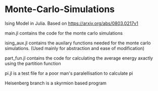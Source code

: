 # Monte-Carlo-Simulations
Ising Model in Julia. Based on https://arxiv.org/abs/0803.0217v1

main.jl contains the code for the monte carlo simulations

ising_aux.jl contains the auxilary functions needed for the monte carlo simulations. (Used mainly for abstraction and ease of modification)

part_fun.jl contains the code for calculating the average energy axactly using the partition function

pi.jl is a test file for a poor man's paralellisation to calculate pi

Heisenberg branch is a skyrmion based program
